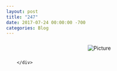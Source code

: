 ```yaml
---
layout: post
title: "247"
date: 2017-07-24 00:00:00 -700
categories: Blog
---
```


<div class="blog-content">
				<div><div class="wsite-image wsite-image-border-none " style="padding-top:10px;padding-bottom:10px;margin-left:0;margin-right:0;text-align:center"> <a> <img src="/uploads/1/1/9/3/11936545/published/screenshot-2017-07-24-22-19-249c48.png?1500956617" alt="Picture" style="width:auto;max-width:100%"> </a> <div style="display:block;font-size:90%"></div> </div></div>

		</div>
        